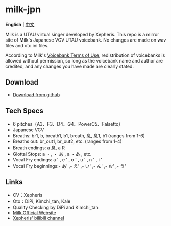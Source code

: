 # milk-jpn

**English** | [中文](README_zh.md)

Milk is a UTAU virtual singer developed by Xepheris. This repo is a mirror site of Milk's Japanese VCV UTAU voicebank. No changes are made on wav files and oto.ini files.

According to Milk's [Voicebank Terms of Use](license.md), redistribution of voicebanks is allowed without permission, so long as the voicebank name and author are credited, and any changes you have made are clearly stated.

## Download
- [Download from github](https://github.com/oxygen-dioxide/milk-jpn/archive/refs/heads/main.zip)

## Tech Specs
- 6 pitches（A3、F3、D4、G4、PowerC5、Falsetto）
- Japanese VCV
- Breaths: br1, b, breath1, b1, breath, 息, 息1, b1 (ranges from 1-6)
- Breaths out: br_out1, br_out2, etc. (ranges from 1-4)
- Breath endings: a 息, a R
- Glottal Stops: a ・, ・ あ , a ・あ , etc.
- Vocal Fry endings: a ' , e ' , o ' , u ' , n ' , i '
- Vocal Fry beginnings:- あ' ,- え' ,- い' ,- ん' ,-  お' ,- う'

## Links
- CV：Xepheris
- Oto：DiPi, Kimchi_tan, Kale
- Quality Checking by DiPi and Kimchi_tan
- [Milk Official Website](https://xepheris.wixsite.com/milk)
- [Xepheris' bilibili channel](https://space.bilibili.com/618761702/dynamic)